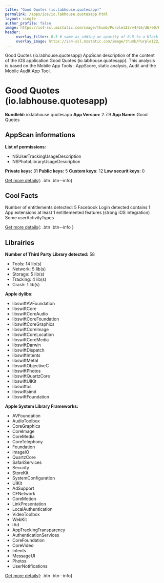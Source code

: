 ```yaml
---
title: "Good Quotes (io.labhouse.quotesapp)"
permalink: /apps/ios/io.labhouse.quotesapp.html
layout: single
author_profile: false
image: https://is4-ssl.mzstatic.com/image/thumb/Purple122/v4/65/d6/e0/65d6e0c2-ae9c-b9cd-a4de-334b7059a353/launcher_icon-0-0-1x_U007emarketing-0-0-0-7-0-0-sRGB-0-0-0-GLES2_U002c0-512MB-85-220-0-0.png/512x512bb.jpg
header: 
     overlay_filter: 0.5 # same as adding an opacity of 0.5 to a black background
     overlay_image: https://is4-ssl.mzstatic.com/image/thumb/Purple122/v4/65/d6/e0/65d6e0c2-ae9c-b9cd-a4de-334b7059a353/launcher_icon-0-0-1x_U007emarketing-0-0-0-7-0-0-sRGB-0-0-0-GLES2_U002c0-512MB-85-220-0-0.png/512x512bb.jpg
---
```

Good Quotes (io.labhouse.quotesapp) AppScan description of the content of the iOS application Good Quotes (io.labhouse.quotesapp). This analysis is based on the Mobile App Tools : AppScore, static analysis, Audit and the Mobile Audit App Tool.

# Good Quotes (io.labhouse.quotesapp)

**BundleId:** io.labhouse.quotesapp
**App Version:** 2.7.9
**App Name:** Good Quotes


## AppScan informations 

**List of permissions:** 
- NSUserTrackingUsageDescription
- NSPhotoLibraryUsageDescription
  
  
**Private keys:** 31
**Public keys:** 5
**Custom keys:** 12
**Low securit keys:** 0
  
[Get more details](/pricing.html){: .btn .btn--info}

## Cool Facts

Number of entitlements detected: 5
Facebook Login detected
contains 1 App extensions
at least 1 entitlemented features (strong iOS integration)
Some userActivityTypes
  
[Get more details](/pricing.html){: .btn .btn--info }

## Librairies 
**Number of Third Party Library detected:** 58
- Tools: 14 lib(s)
- Network: 5 lib(s)
- Storage: 5 lib(s)
- Tracking: 4 lib(s)
- Crash: 1 lib(s)


**Apple dylibs:**
- libswiftAVFoundation
- libswiftCore
- libswiftCoreAudio
- libswiftCoreFoundation
- libswiftCoreGraphics
- libswiftCoreImage
- libswiftCoreLocation
- libswiftCoreMedia
- libswiftDarwin
- libswiftDispatch
- libswiftIntents
- libswiftMetal
- libswiftObjectiveC
- libswiftPhotos
- libswiftQuartzCore
- libswiftUIKit
- libswiftos
- libswiftsimd
- libswiftFoundation


**Apple System Library Frameworks:**
- AVFoundation
- AudioToolbox
- CoreGraphics
- CoreImage
- CoreMedia
- CoreTelephony
- Foundation
- ImageIO
- QuartzCore
- SafariServices
- Security
- StoreKit
- SystemConfiguration
- UIKit
- AdSupport
- CFNetwork
- CoreMotion
- LinkPresentation
- LocalAuthentication
- VideoToolbox
- WebKit
- iAd
- AppTrackingTransparency
- AuthenticationServices
- CoreFoundation
- CoreVideo
- Intents
- MessageUI
- Photos
- UserNotifications


  
[Get more details](/pricing.html){: .btn .btn--info}

